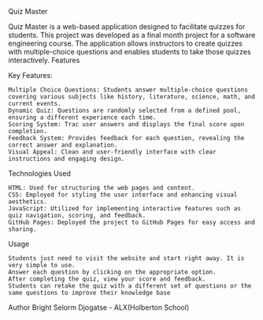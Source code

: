 Quiz Master

Quiz Master is a web-based application designed to facilitate quizzes for students. This project was developed as a final month project for a software engineering course. The application allows instructors to create quizzes with multiple-choice questions and enables students to take those quizzes interactively.
Features

Key Features:

    Multiple Choice Questions: Students answer multiple-choice questions covering various subjects like history, literature, science, math, and current events.
    Dynamic Quiz: Questions are randomly selected from a defined pool, ensuring a different experience each time.
    Scoring System: Trac user answers and displays the final score upon completion.
    Feedback System: Provides feedback for each question, revealing the correct answer and explanation.
    Visual Appeal: Clean and user-friendly interface with clear instructions and engaging design.

Technologies Used

    HTML: Used for structuring the web pages and content.
    CSS: Employed for styling the user interface and enhancing visual aesthetics.
    JavaScript: Utilized for implementing interactive features such as quiz navigation, scoring, and feedback.
    GitHub Pages: Deployed the project to GitHub Pages for easy access and sharing.

Usage

    Students just need to visit the website and start right away. It is very simple to use.
    Answer each question by clicking on the appropriate option.
    After completing the quiz, view your score and feedback.
    Students can retake the quiz with a different set of questions or the same questions to improve their knowledge base

Author
    Bright Selorm Djogatse - ALX(Holberton School)       

